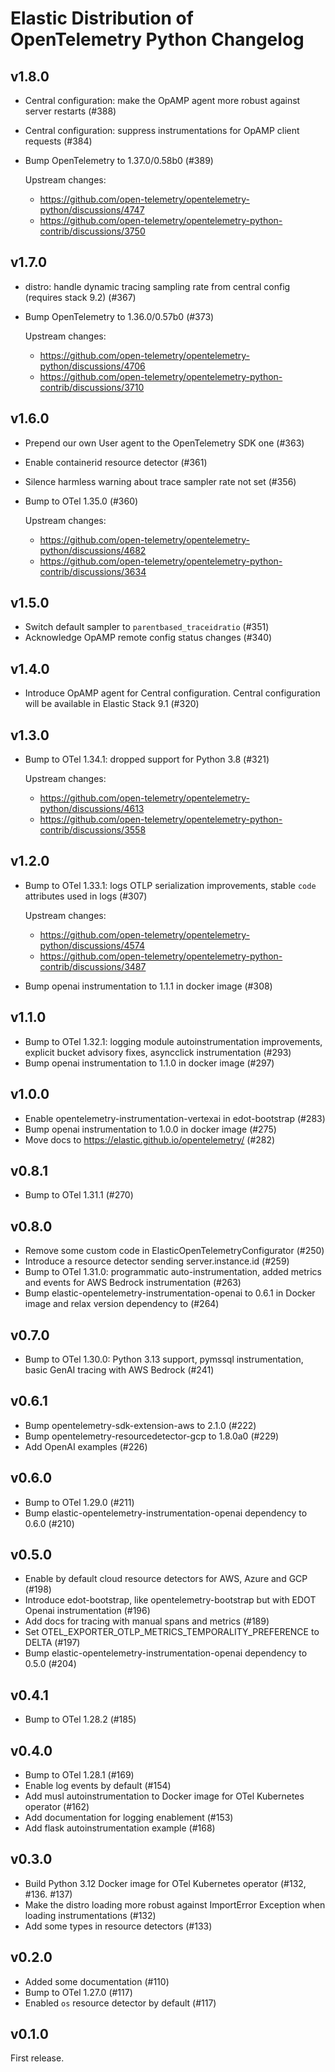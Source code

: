 # Elastic Distribution of OpenTelemetry Python Changelog

## v1.8.0

- Central configuration: make the OpAMP agent more robust against server restarts (#388)
- Central configuration: suppress instrumentations for OpAMP client requests (#384)
- Bump OpenTelemetry to 1.37.0/0.58b0 (#389)

  Upstream changes:
  * https://github.com/open-telemetry/opentelemetry-python/discussions/4747
  * https://github.com/open-telemetry/opentelemetry-python-contrib/discussions/3750

## v1.7.0

- distro: handle dynamic tracing sampling rate from central config (requires stack 9.2) (#367)
- Bump OpenTelemetry to 1.36.0/0.57b0 (#373)

  Upstream changes:
  * https://github.com/open-telemetry/opentelemetry-python/discussions/4706
  * https://github.com/open-telemetry/opentelemetry-python-contrib/discussions/3710

## v1.6.0

- Prepend our own User agent to the OpenTelemetry SDK one (#363)
- Enable containerid resource detector (#361)
- Silence harmless warning about trace sampler rate not set (#356)
- Bump to OTel 1.35.0 (#360)

  Upstream changes:
  * https://github.com/open-telemetry/opentelemetry-python/discussions/4682
  * https://github.com/open-telemetry/opentelemetry-python-contrib/discussions/3634

## v1.5.0

- Switch default sampler to `parentbased_traceidratio` (#351)
- Acknowledge OpAMP remote config status changes (#340)

## v1.4.0

- Introduce OpAMP agent for Central configuration. Central configuration will be available in Elastic Stack 9.1 (#320)

## v1.3.0

- Bump to OTel 1.34.1: dropped support for Python 3.8 (#321)

  Upstream changes:
  * https://github.com/open-telemetry/opentelemetry-python/discussions/4613
  * https://github.com/open-telemetry/opentelemetry-python-contrib/discussions/3558

## v1.2.0

- Bump to OTel 1.33.1: logs OTLP serialization improvements, stable `code` attributes used in logs (#307)

  Upstream changes:
  * https://github.com/open-telemetry/opentelemetry-python/discussions/4574
  * https://github.com/open-telemetry/opentelemetry-python-contrib/discussions/3487
- Bump openai instrumentation to 1.1.1 in docker image (#308)

## v1.1.0

- Bump to OTel 1.32.1: logging module autoinstrumentation improvements, explicit bucket advisory fixes, asyncclick instrumentation (#293)
- Bump openai instrumentation to 1.1.0 in docker image (#297)

## v1.0.0

- Enable opentelemetry-instrumentation-vertexai in edot-bootstrap (#283)
- Bump openai instrumentation to 1.0.0 in docker image (#275)
- Move docs to https://elastic.github.io/opentelemetry/ (#282)

## v0.8.1

- Bump to OTel 1.31.1 (#270)

## v0.8.0

- Remove some custom code in ElasticOpenTelemetryConfigurator (#250)
- Introduce a resource detector sending server.instance.id (#259)
- Bump to OTel 1.31.0: programmatic auto-instrumentation, added metrics and events for AWS Bedrock instrumentation (#263)
- Bump elastic-opentelemetry-instrumentation-openai to 0.6.1 in Docker image and relax version dependency to (#264)

## v0.7.0

- Bump to OTel 1.30.0: Python 3.13 support, pymssql instrumentation, basic GenAI tracing with AWS Bedrock (#241)

## v0.6.1

- Bump opentelemetry-sdk-extension-aws to 2.1.0 (#222)
- Bump opentelemetry-resourcedetector-gcp to 1.8.0a0 (#229)
- Add OpenAI examples (#226)

## v0.6.0

- Bump to OTel 1.29.0 (#211)
- Bump elastic-opentelemetry-instrumentation-openai dependency to 0.6.0 (#210)

## v0.5.0

- Enable by default cloud resource detectors for AWS, Azure and GCP (#198)
- Introduce edot-bootstrap, like opentelemetry-bootstrap but with EDOT Openai instrumentation (#196)
- Add docs for tracing with manual spans and metrics (#189)
- Set OTEL_EXPORTER_OTLP_METRICS_TEMPORALITY_PREFERENCE to DELTA (#197)
- Bump elastic-opentelemetry-instrumentation-openai dependency to 0.5.0 (#204)

## v0.4.1

- Bump to OTel 1.28.2 (#185)

## v0.4.0

- Bump to OTel 1.28.1 (#169)
- Enable log events by default (#154)
- Add musl autoinstrumentation to Docker image for OTel Kubernetes operator (#162)
- Add documentation for logging enablement (#153)
- Add flask autoinstrumentation example (#168)

## v0.3.0

- Build Python 3.12 Docker image for OTel Kubernetes operator (#132, #136. #137)
- Make the distro loading more robust against ImportError
  Exception when loading instrumentations (#132)
- Add some types in resource detectors (#133)

## v0.2.0

- Added some documentation (#110)
- Bump to OTel 1.27.0 (#117)
- Enabled `os` resource detector by default (#117)

## v0.1.0

First release.
